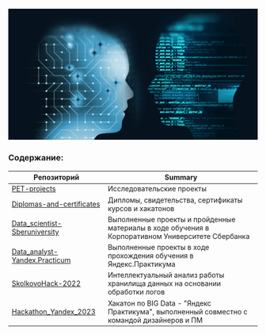 <!--
**AlexeyK12/AlexeyK12** is a ✨ _special_ ✨ repository because its `README.md` (this file) appears on your GitHub profile.

Here are some ideas to get you started:

- 🔭 I’m currently working on ...
- 🌱 I’m currently learning ...
- 👯 I’m looking to collaborate on ...
- 🤔 I’m looking for help with ...
- 💬 Ask me about ...
- 📫 How to reach me: ...
- 😄 Pronouns: ...
- ⚡ Fun fact: ...
-->

![Image](fon_1.png)
### Содержание:
|Репозиторий | Summary                                                          |
|------------|------------------------------------------------------------------|
|[PET-projects](https://github.com/AlexeyK12/PET-projects/blob/main/README.md)|Исследовательские проекты|
|[Diplomas-and-certificates](https://github.com/AlexeyK12/Diplomas-and-certificates/blob/main/README.md)|Дипломы, свидетельства, сертификаты курсов и хакатонов|
|[Data_scientist-Sberuniversity](https://github.com/AlexeyK12/Data_scientist-Sberuniversity/blob/main/README.md)|Выполненные проекты и пройденные материалы в ходе обучения в Корпоративном Университете Сбербанка|
|[Data_analyst-Yandex.Practicum](https://github.com/AlexeyK12/Data_analyst-Yandex.Practicum/blob/main/README.md)|Выполненные проекты в ходе прохождения обучения в Яндекс.Практикума|
|[SkolkovoHack-2022](https://github.com/AlexeyK12/SkolkovoHack-2022/blob/main/README.md)|Интеллектуальный анализ работы хранилища данных на основании обработки логов|
|[Hackathon_Yandex_2023](https://github.com/AlexeyK12/Hackathon_Yandex_2023/blob/main/README.md)|Хакатон по BIG Data - "Яндекс Практикума", выполненный совместно с командой дизайнеров и ПМ|
